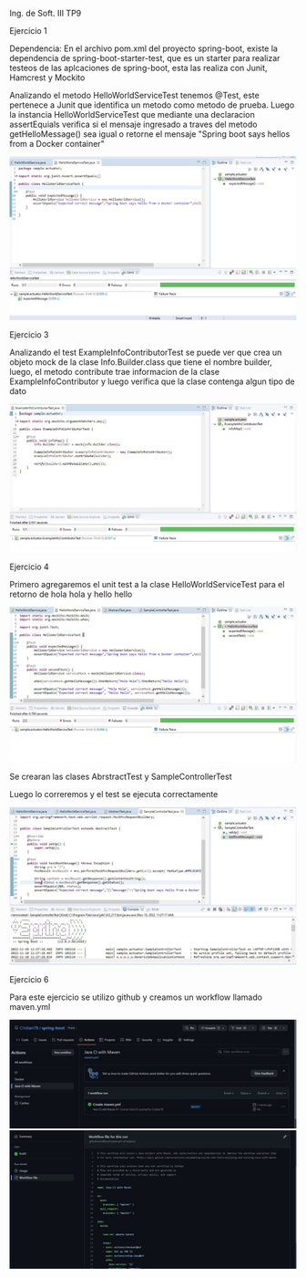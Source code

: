 Ing. de Soft. III
TP9

Ejercicio 1

Dependencia: En el archivo pom.xml del proyecto spring-boot, existe la dependencia de spring-boot-starter-test, que es un starter para realizar testeos de las aplcaciones de spring-boot, esta las realiza con Junit, Hamcrest y Mockito

Analizando el metodo HelloWorldServiceTest tenemos @Test, este pertenece a Junit que identifica un metodo como metodo de prueba. Luego la instancia HelloWorldServiceTest que mediante una declaracion assertEquials verifica si el mensaje ingresado a traves del metodo getHelloMessage() sea igual o retorne el mensaje "Spring boot says hellos from a Docker container"

<img src="Imagenes TP9/1.1.jpg">


Ejercicio 3

Analizando el test ExampleInfoContributorTest se puede ver que crea un objeto mock de la clase Info.Builder.class que tiene el nombre builder, luego, el metodo contribute trae informacion de la clase ExampleInfoContributor y luego verifica que la clase contenga algun tipo de dato

<img src="Imagenes TP9/1.2.jpg">


Ejercicio 4

Primero agregaremos el unit test a la clase HelloWorldServiceTest para el retorno de hola hola y hello hello

<img src="Imagenes TP9/4.1.jpg">

Se crearan las clases AbrstractTest y SampleControllerTest

Luego lo correremos y el test se ejecuta correctamente

<img src="Imagenes TP9/4.2.jpg">


Ejercicio 6

Para este ejercicio se utilizo github y creamos un workflow llamado maven.yml

<img src="Imagenes TP9/6.2.jpg">

<img src="Imagenes TP9/6.1.jpg">